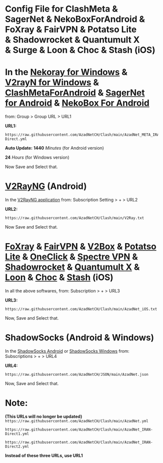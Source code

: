 # Config File for ClashMeta & SagerNet & NekoBoxForAndroid & FoXray & FairVPN & Potatso Lite & Shadowrocket & Quantumult X & Surge & Loon & Choc & Stash (iOS)


# In the [Nekoray for Windows](https://github.com/MatsuriDayo/nekoray/releases/latest) & [V2rayN for Windows](https://github.com/2dust/v2rayN/releases/latest) & [ClashMetaForAndroid](https://github.com/MetaCubeX/ClashMetaForAndroid/releases) & [SagerNet for Android](https://github.com/SagerNet/SagerNet/releases/latest) & [NekoBox For Android](https://github.com/MatsuriDayo/NekoBoxForAndroid/releases/latest) 
from:
Group > Group URL > URL1

**URL1:** 
```
https://raw.githubusercontent.com/AzadNetCH/Clash/main/AzadNet_META_IRAN-Direct.yml
```

**Auto Update:**
**1440** *Minutes* (for Android version)

**24** *Hours* (for Windows version)

Now Save and Select that.


# [V2RayNG](https://github.com/2dust/v2rayNG/releases) (Android)
In the [V2RayNG application](https://play.google.com/store/apps/details?id=com.v2ray.ang) from:
Subscription Setting > + > URL2

**URL2:**
```
https://raw.githubusercontent.com/AzadNetCH/Clash/main/V2Ray.txt
```

Now Save and Select that.


# [FoXray](https://apps.apple.com/us/app/foxray/id6448898396) & [FairVPN](https://apps.apple.com/us/app/fair-vpn/id1533873488) & [V2Box](https://apps.apple.com/us/app/v2box-v2ray-client/id6446814690) & [Potatso Lite](https://apps.apple.com/us/app/potatso-lite/id1239860606) & [OneClick](https://apps.apple.com/us/app/oneclick-safe-easy-fast/id1545555197) & [Spectre VPN](https://apps.apple.com/us/app/spectre-vpn/id1508712998) & [Shadowrocket](https://apps.apple.com/fr/app/shadowrocket/id932747118) & [Quantumult X](https://apps.apple.com/us/app/quantumult-x/id1443988620?ls=1) & [Loon](https://apps.apple.com/us/app/loon/id1373567447) & [Choc](https://apps.apple.com/us/app/choc/id1582542227) & [Stash](https://apps.apple.com/us/app/stash-proxy-utility/id1596063349) (iOS)

In all the above softwares, from:
Subscription > + > URL3

**URL3:**
```
https://raw.githubusercontent.com/AzadNetCH/Clash/main/AzadNet_iOS.txt
```

Now, Save and Select that.


# ShadowSocks (Android & Windows)

In the [ShadowSocks Android](https://play.google.com/store/apps/details?id=com.github.shadowsocks) or [ShadowSocks Windows](https://github.com/shadowsocks/shadowsocks-windows/releases/latest) from:
Subscriptions > + > URL4

**URL4:**
```
https://raw.githubusercontent.com/AzadNetCH/JSON/main/AzadNet.json
```
Now, Save and Select that.




# Note: 
**(This URLs will no longer be updated)**
```https://raw.githubusercontent.com/AzadNetCH/Clash/main/AzadNet.yml```

```https://raw.githubusercontent.com/AzadNetCH/Clash/main/AzadNet_IRAN-Direct1.yml```

```https://raw.githubusercontent.com/AzadNetCH/Clash/main/AzadNet_IRAN-Direct2.yml```

**Instead of these three URLs, use URL1**
